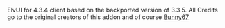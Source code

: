 ElvUI for 4.3.4 client based on the backported version of 3.3.5.
All Credits go to the original creators of this addon and of course [Bunny67](https://github.com/Bunny67)
